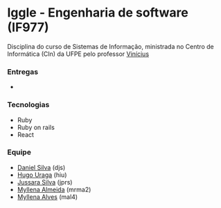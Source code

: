<h1><b>Iggle -  Engenharia de software (IF977)</b></h1>

   Disciplina do curso de Sistemas de Informação, ministrada no Centro de Informática (CIn) da UFPE pelo professor <a href="https://github.com/vinicius3w">Vinícius</a>

<h3><b>Entregas</b></h3>
<ul>
    <li></li>
</ul>

<h3><b>Tecnologias</b></h3>
<ul>
    <li>Ruby</li>
    <li>Ruby on rails</li>
    <li>React</li>
</ul>

<h3>Equipe</h3>
<ul>
    <li><a href="https://github.com/shirubadan">Daniel Silva</a> (djs)</li>
    <li><a href="https://github.com/hugouraga">Hugo Uraga</a> (hiu)</li>
    <li><a href="https://github.com/jussararodrigues">Jussara Silva</a> (jprs)</li>
    <li><a href="https://github.com/MyllenaAlmeida">Myllena Almeida</a> (mrma2)</li>
    <li><a href="https://github.com/myllenaalves">Myllena Alves</a> (mal4)</li> 
</ul>
